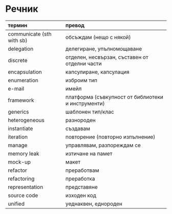 # Речник #

| **термин** | **превод** |
|:-----------|:-----------|
| communicate (sth with sb) | обсъждам (нещо с някой) |
| delegation | делегиране, упълномощаване |
| discrete   | отделен, несвързан, съставен от отделни части |
| encapsulation | капсулиране, капсулация |
| enumeration | изброим тип |
| e-mail     | имейл      |
| framework  | платформа (съвкупност от библиотеки и инструменти) |
| generics   | шаблонен тип/клас |
| heterogeneous | разнороден |
| instantiate | създавам   |
| iteration  | повторение (повторно изпълнение) |
| manage     | управлявам, разпореждам се |
| memory leak | изтичане на памет |
| mock-up    | макет      |
| refactor   | преработвам|
| refactoring | преработка |
| representation | представяне |
| source code | изходен код |
| unified    | уеднаквен, еднороден |